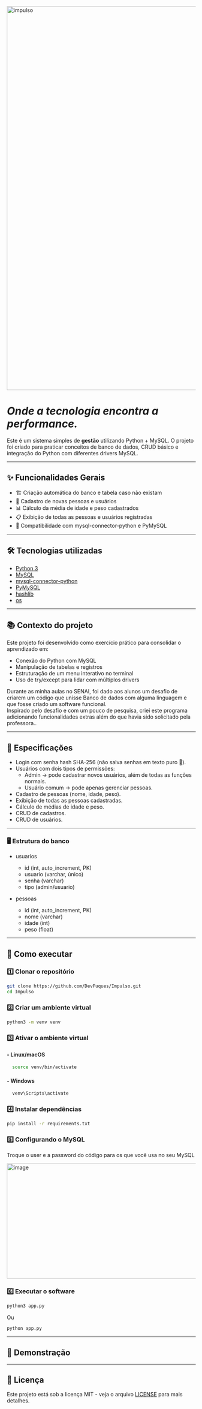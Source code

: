 <img width="1536" height="1024" alt="impulso" src="https://github.com/user-attachments/assets/702576fe-00bb-495f-94bd-cefb9d774214" />

# *Onde a tecnologia encontra a performance.*
Este é um sistema simples de **gestão** utilizando Python + MySQL.
O projeto foi criado para praticar conceitos de banco de dados, CRUD básico e integração do Python com diferentes drivers MySQL.

---

## ✨ Funcionalidades Gerais
- 🏗️ Criação automática do banco e tabela caso não existam
- 👤 Cadastro de novas pessoas e usuários
- 📊 Cálculo da média de idade e peso cadastrados
- 📋 Exibição de todas as pessoas e usuários registradas
- 🔄 Compatibilidade com mysql-connector-python e PyMySQL 

---

## 🛠 Tecnologias utilizadas
- [Python 3](https://www.python.org/)
- [MySQL](https://www.mysql.com/)
- [mysql-connector-python](https://pypi.org/project/mysql-connector-python/)
- [PyMySQL](https://pypi.org/project/PyMySQL/)
- [hashlib](https://docs.python.org/pt-br/3.13/library/hashlib.html)
- [os](https://docs.python.org/pt-br/3.13/library/os.html)
  
---
## 📚 Contexto do projeto
Este projeto foi desenvolvido como exercício prático para consolidar o aprendizado em:
- Conexão do Python com MySQL
- Manipulação de tabelas e registros
- Estruturação de um menu interativo no terminal
- Uso de try/except para lidar com múltiplos drivers

Durante as minha aulas no SENAI, foi dado aos alunos um desafio de criarem um código que unisse Banco de dados com alguma linguagem e que fosse criado um software funcional.  
Inspirado pelo desafio e com um pouco de pesquisa, criei este programa adicionando funcionalidades extras além do que havia sido solicitado pela professora..

---

## 📌 Especificações

- Login com senha hash SHA-256 (não salva senhas em texto puro 🚫).
- Usuários com dois tipos de permissões:
  - Admin → pode cadastrar novos usuários, além de todas as funções normais.
  - Usuário comum → pode apenas gerenciar pessoas.
- Cadastro de pessoas (nome, idade, peso).
- Exibição de todas as pessoas cadastradas.
- Cálculo de médias de idade e peso.
- CRUD de cadastros.
- CRUD de usuários.

---

### 🖥️ Estrutura do banco

- usuarios
  - id (int, auto_increment, PK)
  - usuario (varchar, único)
  - senha (varchar)
  - tipo (admin/usuario)

- pessoas
  - id (int, auto_increment, PK)
  - nome (varchar)
  - idade (int)
  - peso (float)

---

## 🚀 Como executar

### 1️⃣ Clonar o repositório
```bash
git clone https://github.com/DevFuques/Impulso.git
cd Impulso
```
### 2️⃣ Criar um ambiente virtual
```bash
python3 -m venv venv
```
### 3️⃣ Ativar o ambiente virtual

#### - Linux/macOS
```bash
  source venv/bin/activate
```
#### - Windows
```bash
  venv\Scripts\activate
```
### 4️⃣ Instalar dependências
```bash
pip install -r requirements.txt
```
### 5️⃣ Configurando o MySQL
Troque o user e a password do código para os que você usa no seu MySQL

<img width="521" height="307" alt="image" src="https://github.com/user-attachments/assets/353e7297-0f25-4562-a16e-2905f66e37b1" />

### 6️⃣ Executar o software
```bash
python3 app.py
```
Ou
```bash
python app.py
```
---

## 📸 Demonstração


---

## 📄 Licença

Este projeto está sob a licença MIT - veja o arquivo [LICENSE](LICENSE) para mais detalhes.
